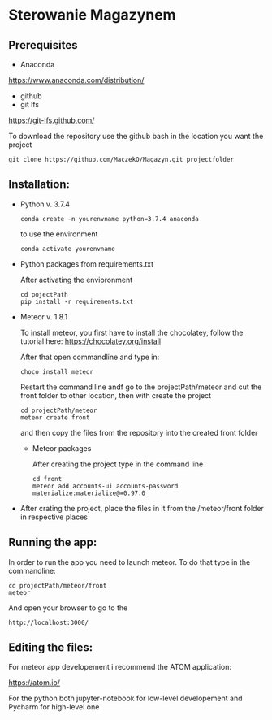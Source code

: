 # Sterowanie Magazynem

## Prerequisites
 * Anaconda
 
 https://www.anaconda.com/distribution/
 * github
 * git lfs
 
 https://git-lfs.github.com/

To download the repository use the github bash in the location you want the project
```
git clone https://github.com/MaczekO/Magazyn.git projectfolder
```


## Installation:
  * Python v. 3.7.4
    ```
    conda create -n yourenvname python=3.7.4 anaconda
    ```
    to use the environment
    ```
    conda activate yourenvname
    ```
  * Python packages from requirements.txt
    
    After activating the envioronment
    ```
    cd pojectPath
    pip install -r requirements.txt
    ```
  * Meteor v. 1.8.1
     
     To install meteor, you first have to install the chocolatey, follow the tutorial here:
     https://chocolatey.org/install
     
     After that open commandline and type in:
     ```
     choco install meteor
     ```
     Restart the command line andf go to the projectPath/meteor and cut the front folder to other location, then with create the project
     ```
     cd projectPath/meteor
     meteor create front
     ```
     and then copy the files from the repository into the created front folder
     
    * Meteor packages
    
      After creating the project type in the command line
      ```
      cd front
      meteor add accounts-ui accounts-password materialize:materialize@=0.97.0
      ```
  * After crating the project, place the files in it from the /meteor/front folder in respective places
  
## Running the app:

In order to run the app you need to launch meteor. To do that type in the commandline:
```
cd projectPath/meteor/front
meteor
```
And open your browser to go to the
```
http://localhost:3000/
```

## Editing the files:

For meteor app developement i recommend the ATOM application:

https://atom.io/

For the python both jupyter-notebook for low-level developement and Pycharm for high-level one

